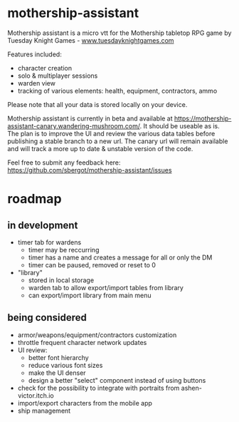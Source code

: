 # mothership-assistant

Mothership assistant is a micro vtt for the Mothership tabletop RPG game by Tuesday Knight Games - www.tuesdayknightgames.com

Features included:

- character creation
- solo & multiplayer sessions
- warden view
- tracking of various elements: health, equipment, contractors, ammo

Please note that all your data is stored locally on your device.

Mothership assistant is currently in beta and available at https://mothership-assistant-canary.wandering-mushroom.com/. It should be useable as is. The plan is to improve the UI and review the various data tables before publishing a stable branch to a new url. The canary url will remain available and will track a more up to date & unstable version of the code.

Feel free to submit any feedback here: https://github.com/sbergot/mothership-assistant/issues

# roadmap

## in development

- timer tab for wardens
  - timer may be reccurring
  - timer has a name and creates a message for all or only the DM
  - timer can be paused, removed or reset to 0
- "library"
  - stored in local storage
  - warden tab to allow export/import tables from library
  - can export/import library from main menu

## being considered

- armor/weapons/equipment/contractors customization
- throttle frequent character network updates
- UI review:
  - better font hierarchy
  - reduce various font sizes
  - make the UI denser
  - design a better "select" component instead of using buttons
- check for the possibility to integrate with portraits from ashen-victor.itch.io
- import/export characters from the mobile app
- ship management 
